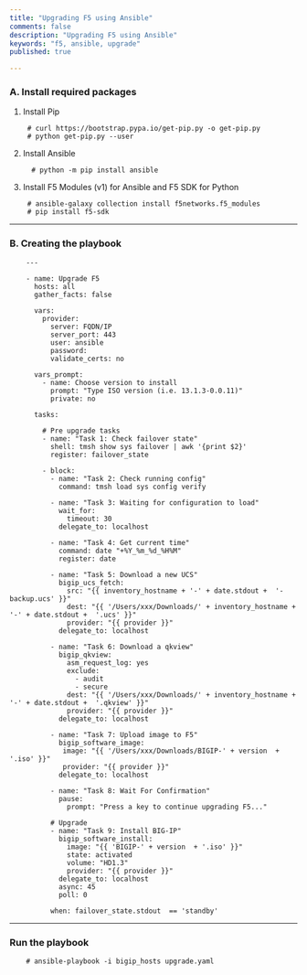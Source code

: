 ```yaml
---
title: "Upgrading F5 using Ansible"
comments: false
description: "Upgrading F5 using Ansible"
keywords: "f5, ansible, upgrade"
published: true

---
```



### A. Install required packages
1. Install Pip

        # curl https://bootstrap.pypa.io/get-pip.py -o get-pip.py
        # python get-pip.py --user

2. Install Ansible
          
         # python -m pip install ansible

3. Install F5 Modules (v1) for Ansible and F5 SDK for Python
    
        # ansible-galaxy collection install f5networks.f5_modules
        # pip install f5-sdk

---

### B. Creating the playbook

        ---

        - name: Upgrade F5
          hosts: all
          gather_facts: false

          vars:
            provider:
              server: FQDN/IP
              server_port: 443
              user: ansible
              password: 
              validate_certs: no

          vars_prompt:
            - name: Choose version to install
              prompt: "Type ISO version (i.e. 13.1.3-0.0.11)"
              private: no

          tasks:

            # Pre upgrade tasks
            - name: "Task 1: Check failover state"
              shell: tmsh show sys failover | awk '{print $2}'
              register: failover_state

            - block:
              - name: "Task 2: Check running config"
                command: tmsh load sys config verify

              - name: "Task 3: Waiting for configuration to load"
                wait_for:
                  timeout: 30
                delegate_to: localhost

              - name: "Task 4: Get current time"
                command: date "+%Y_%m_%d_%H%M"
                register: date

              - name: "Task 5: Download a new UCS"
                bigip_ucs_fetch:
                  src: "{{ inventory_hostname + '-' + date.stdout +  '-backup.ucs' }}"
                  dest: "{{ '/Users/xxx/Downloads/' + inventory_hostname + '-' + date.stdout +  '.ucs' }}"
                  provider: "{{ provider }}"
                delegate_to: localhost

              - name: "Task 6: Download a qkview"
                bigip_qkview:
                  asm_request_log: yes
                  exclude:
                    - audit
                    - secure
                  dest: "{{ '/Users/xxx/Downloads/' + inventory_hostname + '-' + date.stdout +  '.qkview' }}"
                  provider: "{{ provider }}"
                delegate_to: localhost

              - name: "Task 7: Upload image to F5"
                bigip_software_image:
                 image: "{{ '/Users/xxx/Downloads/BIGIP-' + version  + '.iso' }}"
                 provider: "{{ provider }}"
                delegate_to: localhost

              - name: "Task 8: Wait For Confirmation"
                pause:
                  prompt: "Press a key to continue upgrading F5..."

              # Upgrade
              - name: "Task 9: Install BIG-IP"
                bigip_software_install:
                  image: "{{ 'BIGIP-' + version  + '.iso' }}"
                  state: activated
                  volume: "HD1.3"                                     
                  provider: "{{ provider }}"
                delegate_to: localhost
                async: 45
                poll: 0

              when: failover_state.stdout  == 'standby'

---

### Run the playbook

        # ansible-playbook -i bigip_hosts upgrade.yaml 
